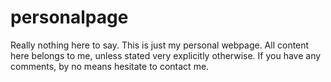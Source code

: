 # personalpage

Really nothing here to say. This is just my personal webpage.
All content here belongs to me, unless stated very explicitly otherwise.
If you have any comments, by no means hesitate to contact me.
